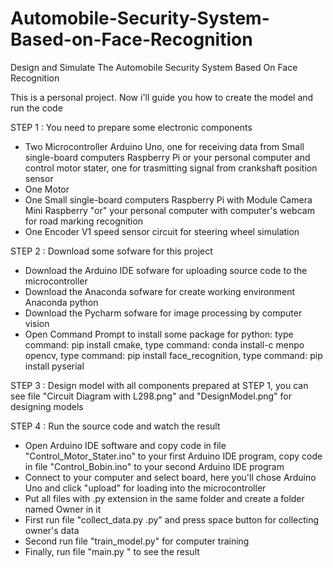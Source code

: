 # Automobile-Security-System-Based-on-Face-Recognition
Design and Simulate The Automobile Security System Based On Face Recognition

This is a personal project. Now i'll guide you how to create the model and run the code

STEP 1 : You need to prepare some electronic components
+ Two Microcontroller Arduino Uno, one for receiving data from Small single-board computers Raspberry Pi or your personal computer and control motor stater, one for trasmitting signal from crankshaft position sensor 
+ One Motor 
+ One Small single-board computers Raspberry Pi with Module Camera Mini Raspberry "or" your personal computer with computer's webcam for road marking recognition
+ One Encoder V1 speed sensor circuit for steering wheel simulation

STEP 2 : Download some sofware for this project
+ Download the Arduino IDE sofware for uploading source code to the microcontroller
+ Download the Anaconda sofware for create working environment Anaconda python
+ Download the Pycharm sofware for image processing by computer vision
+ Open Command Prompt to install some package for python: type command: pip install cmake, type command: conda install-c menpo opencv, type command: pip install face_recognition, type command: pip install pyserial

STEP 3 : Design model with all components prepared at STEP 1, you can see file "Circuit Diagram with L298.png" and "DesignModel.png" for designing models

STEP 4 : Run the source code and watch the result  
+ Open Arduino IDE software and copy code in file "Control_Motor_Stater.ino" to your first Arduino IDE program, copy code in file "Control_Bobin.ino" to your second Arduino IDE program
+ Connect to your computer and select board, here you'll chose Arduino Uno and click "upload" for loading into the microcontroller
+ Put all files with .py extension in the same folder and create a folder named Owner in it 
+ First run file "collect_data.py .py" and press space button for collecting owner's data 
+ Second run file "train_model.py" for computer training 
+ Finally, run file "main.py " to see the result

